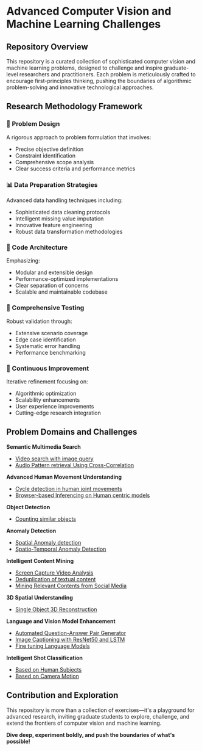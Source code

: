 # Advanced Computer Vision and Machine Learning Challenges

## Repository Overview
This repository is a curated collection of sophisticated computer vision and machine learning problems, designed to challenge and inspire graduate-level researchers and practitioners. Each problem is meticulously crafted to encourage first-principles thinking, pushing the boundaries of algorithmic problem-solving and innovative technological approaches.

## Research Methodology Framework

### 🎯 Problem Design
A rigorous approach to problem formulation that involves:
- Precise objective definition
- Constraint identification
- Comprehensive scope analysis
- Clear success criteria and performance metrics

### 📊 Data Preparation Strategies
Advanced data handling techniques including:
- Sophisticated data cleaning protocols
- Intelligent missing value imputation
- Innovative feature engineering
- Robust data transformation methodologies

### 🧩 Code Architecture
Emphasizing:
- Modular and extensible design
- Performance-optimized implementations
- Clear separation of concerns
- Scalable and maintainable codebase

### 🔬 Comprehensive Testing
Robust validation through:
- Extensive scenario coverage
- Edge case identification
- Systematic error handling
- Performance benchmarking

### 🚀 Continuous Improvement
Iterative refinement focusing on:
- Algorithmic optimization
- Scalability enhancements
- User experience improvements
- Cutting-edge research integration

## Problem Domains and Challenges

**Semantic Multimedia Search**
  - [Video search with image query](./ex01/README.md)
  - [Audio Pattern retrieval Using Cross-Correlation](./ex14/README.md)

**Advanced Human Movement Understanding**
  - [Cycle detection in human joint movements](./ex02/README.md)
  - [Browser-based Inferencing on Human centric models](./ex05/README.md)

**Object Detection**
  - [Counting similar objects](./ex07/README.md)

**Anomaly Detection**
  - [Spatial Anomaly detection](./ex06/README.md)
  - [Spatio-Temporal Anomaly Detection](./ex13/README.md)

**Intelligent Content Mining**
  - [Screen Capture Video Analysis](./ex03/README.md)
  - [Deduplication of textual content](./ex08/README.md)
  - [Mining Relevant Contents from Social Media](./ex09/README.md)

**3D Spatial Understanding**
  - [Single Object 3D Reconstruction](./ex12/README.md)


**Language and Vision Model Enhancement**
  - [Automated Question-Answer Pair Generator](./ex04/README.md)
  - [Image Captioning with ResNet50 and LSTM](./ex10/README.md)
  - [Fine tuning Language Models](./ex11/README.md)

**Intelligent Shot Classification**
  - [Based on Human Subjects](./ex17/README.md)
  - [Based on Camera Motion](./ex16/README.md)

## Contribution and Exploration
This repository is more than a collection of exercises—it's a playground for advanced research, inviting graduate students to explore, challenge, and extend the frontiers of computer vision and machine learning.

**Dive deep, experiment boldly, and push the boundaries of what's possible!**
